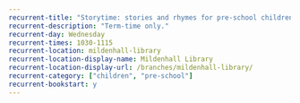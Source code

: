 ```yaml
---
recurrent-title: "Storytime: stories and rhymes for pre-school children"
recurrent-description: "Term-time only."
recurrent-day: Wednesday
recurrent-times: 1030-1115
recurrent-location: mildenhall-library
recurrent-location-display-name: Mildenhall Library
recurrent-location-display-url: /branches/mildenhall-library/
recurrent-category: ["children", "pre-school"]
recurrent-bookstart: y
---
```

